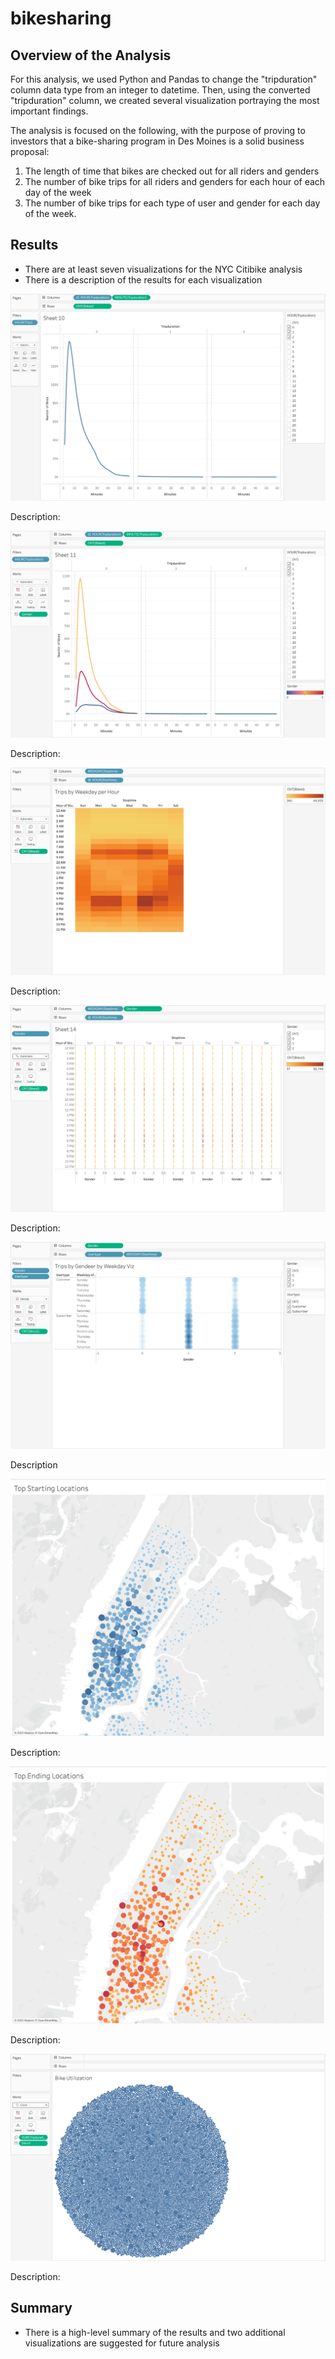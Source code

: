 # bikesharing

## Overview of the Analysis

For this analysis, we used Python and Pandas to change the "tripduration" column data type from an integer to datetime. Then, using the converted "tripduration" column, we created several visualization portraying the most important findings.

The analysis is focused on the following, with the purpose of proving to investors that a bike-sharing program in Des Moines is a solid business proposal:

1. The length of time that bikes are checked out for all riders and genders
2. The number of bike trips for all riders and genders for each hour of each day of the week
3. The number of bike trips for each type of user and gender for each day of the week.



## Results

* There are at least seven visualizations for the NYC Citibike analysis 
* There is a description of the results for each visualization


![Checkout times for users viz_fig1](https://github.com/Irina-Preotescu/bikesharing/blob/d988ce4ef177d8ccf36eb3b2cdbf2a92c6d6dd11/Checkout%20times%20for%20users%20viz_fig1.png)

Description:


![Checkout times by gender viz_fig2](https://github.com/Irina-Preotescu/bikesharing/blob/a8bd34007a9b88e15aea43fc2b1fcad45fefbdad/Checkout%20times%20by%20gender%20viz_fig2.png)

Description:


![Trip by Weekday per Hour_fig3](https://github.com/Irina-Preotescu/bikesharing/blob/a8bd34007a9b88e15aea43fc2b1fcad45fefbdad/Trip%20by%20Weekday%20per%20Hour_fig3.png)

Description:


![Trips by Gender Weekday per Hour_fig5](https://github.com/Irina-Preotescu/bikesharing/blob/a8bd34007a9b88e15aea43fc2b1fcad45fefbdad/Trips%20by%20Gender%20Weekday%20per%20Hour_fig5.png)

Description:


![User Trips by Gender by Weekday Viz_fig4](https://github.com/Irina-Preotescu/bikesharing/blob/a8bd34007a9b88e15aea43fc2b1fcad45fefbdad/User%20Trips%20by%20Gender%20by%20Weekday%20Viz_fig4.png)

Description


![fig1](https://github.com/Irina-Preotescu/bikesharing/blob/6227aadd98607795ee76d6f4eb25b1135c18fbde/fig1.png)

Description:


![fig2](https://github.com/Irina-Preotescu/bikesharing/blob/6227aadd98607795ee76d6f4eb25b1135c18fbde/fig2.png)

Description:


![Screen Shot 2022-01-04 at 7.21.08 PM](https://github.com/Irina-Preotescu/bikesharing/blob/6227aadd98607795ee76d6f4eb25b1135c18fbde/Screen%20Shot%202022-01-04%20at%207.21.08%20PM.png)

Description:


## Summary

* There is a high-level summary of the results and two additional visualizations are suggested for future analysis

